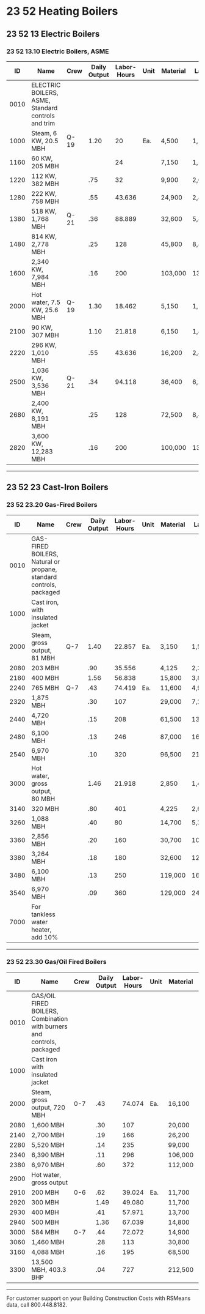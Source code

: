 # 23 52 Heating Boilers

## 23 52 13 Electric Boilers

### 23 52 13.10 Electric Boilers, ASME

| ID    | Name         | Crew | Daily Output | Labor-Hours | Unit | Material | Labor | Equipment | Total | Total Incl O&P |
|-------|--------------|------|--------------|-------------|------|----------|-------|-----------|-------|----------------|
| 0010  | ELECTRIC BOILERS, ASME, Standard controls and trim |      |              |             |      |          |       |           |       |                |
| 1000  | Steam, 6 KW, 20.5 MBH | Q-19 | 1.20 | 20 | Ea. | 4,500 | 1,275 |  | 5,775 | 6,900 |
| 1160  | 60 KW, 205 MBH |  |  | 24 |  | 7,150 | 1,550 |  | 8,700 | 10,200 |
| 1220  | 112 KW, 382 MBH |  | .75 | 32 |  | 9,900 | 2,050 |  | 11,950 | 14,000 |
| 1280  | 222 KW, 758 MBH |  | .55 | 43.636 |  | 24,900 | 2,800 |  | 27,700 | 31,600 |
| 1380  | 518 KW, 1,768 MBH | Q-21 | .36 | 88.889 |  | 32,600 | 5,850 |  | 38,450 | 44,500 |
| 1480  | 814 KW, 2,778 MBH |  | .25 | 128 |  | 45,800 | 8,425 |  | 54,225 | 63,000 |
| 1600  | 2,340 KW, 7,984 MBH |  | .16 | 200 |  | 103,000 | 13,200 |  | 116,200 | 132,500 |
| 2000  | Hot water, 7.5 KW, 25.6 MBH | Q-19 | 1.30 | 18.462 |  | 5,150 | 1,175 |  | 6,325 | 7,425 |
| 2100  | 90 KW, 307 MBH |  | 1.10 | 21.818 |  | 6,150 | 1,400 |  | 7,550 | 8,850 |
| 2220  | 296 KW, 1,010 MBH |  | .55 | 43.636 |  | 16,200 | 2,800 |  | 19,000 | 22,100 |
| 2500  | 1,036 KW, 3,536 MBH | Q-21 | .34 | 94.118 |  | 36,400 | 6,200 |  | 42,600 | 49,300 |
| 2680  | 2,400 KW, 8,191 MBH |  | .25 | 128 |  | 72,500 | 8,425 |  | 80,925 | 92,500 |
| 2820  | 3,600 KW, 12,283 MBH |  | .16 | 200 |  | 100,000 | 13,200 |  | 113,200 | 129,500 |

---

## 23 52 23 Cast-Iron Boilers

### 23 52 23.20 Gas-Fired Boilers

| ID    | Name         | Crew | Daily Output | Labor-Hours | Unit | Material | Labor | Equipment | Total | Total Incl O&P |
|-------|--------------|------|--------------|-------------|------|----------|-------|-----------|-------|----------------|
| 0010  | GAS-FIRED BOILERS, Natural or propane, standard controls, packaged |      |              |             |      |          |       |           |       |                |
| 1000  | Cast iron, with insulated jacket |  |  |  |  |  |  |  |  |  |
| 2000  | Steam, gross output, 81 MBH | Q-7 | 1.40 | 22.857 | Ea. | 3,150 | 1,525 |  | 4,675 | 5,725 |
| 2080  | 203 MBH |  | .90 | 35.556 |  | 4,125 | 2,375 |  | 6,500 | 8,100 |
| 2180  | 400 MBH |  | 1.56 | 56.838 |  | 15,800 | 3,800 |  | 9,600 | 12,100 |
| 2240  | 765 MBH | Q-7 | .43 | 74.419 | Ea. | 11,600 | 4,975 |  | 16,575 | 20,200 |
| 2320  | 1,875 MBH |  | .30 | 107 |  | 29,000 | 7,150 |  | 36,150 | 42,600 |
| 2440  | 4,720 MBH |  | .15 | 208 |  | 61,500 | 13,900 |  | 75,400 | 88,000 |
| 2480  | 6,100 MBH |  | .13 | 246 |  | 87,000 | 16,500 |  | 103,500 | 120,000 |
| 2540  | 6,970 MBH |  | .10 | 320 |  | 96,500 | 21,400 |  | 117,900 | 138,500 |
| 3000  | Hot water, gross output, 80 MBH |  | 1.46 | 21.918 |  | 2,850 | 1,475 |  | 4,325 | 5,350 |
| 3140  | 320 MBH |  | .80 | 401 |  | 4,225 | 2,675 |  | 6,900 | 8,650 |
| 3260  | 1,088 MBH |  | .40 | 80 |  | 14,700 | 5,350 |  | 20,050 | 24,100 |
| 3360  | 2,856 MBH |  | .20 | 160 |  | 30,700 | 10,700 |  | 41,400 | 49,800 |
| 3380  | 3,264 MBH |  | .18 | 180 |  | 32,600 | 12,000 |  | 44,600 | 54,000 |
| 3480  | 6,100 MBH |  | .13 | 250 |  | 119,000 | 16,700 |  | 135,700 | 156,000 |
| 3540  | 6,970 MBH |  | .09 | 360 |  | 129,000 | 24,100 |  | 153,100 | 178,000 |
| 7000  | For tankless water heater, add 10% |  |  |  |  |  |  |  |  |  |

---

### 23 52 23.30 Gas/Oil Fired Boilers

| ID    | Name         | Crew | Daily Output | Labor-Hours | Unit | Material | Labor | Equipment | Total | Total Incl O&P |
|-------|--------------|------|--------------|-------------|------|----------|-------|-----------|-------|----------------|
| 0010  | GAS/OIL FIRED BOILERS, Combination with burners and controls, packaged |      |              |             |      |          |       |           |       |                |
| 1000  | Cast iron with insulated jacket |  |  |  |  |  |  |  |  |  |
| 2000  | Steam, gross output, 720 MBH | 0-7 | .43 | 74.074 | Ea. | 16,100 | 4,950 |  | 21,050 | 25,100 |
| 2080  | 1,600 MBH |  | .30 | 107 |  | 20,000 | 7,175 |  | 27,175 | 32,700 |
| 2140  | 2,700 MBH |  | .19 | 166 |  | 26,200 | 11,100 |  | 37,300 | 45,400 |
| 2280  | 5,520 MBH |  | .14 | 235 |  | 99,000 | 15,800 |  | 114,800 | 132,000 |
| 2340  | 6,390 MBH |  | .11 | 296 |  | 106,000 | 19,800 |  | 125,800 | 146,000 |
| 2380  | 6,970 MBH |  | .60 | 372 |  | 112,000 | 24,900 |  | 136,900 | 160,500 |
| 2900  | Hot water, gross output |  |  |  |  |  |  |  |  |  |
| 2910  | 200 MBH | 0-6 | .62 | 39.024 | Ea. | 11,700 | 2,575 |  | 14,275 | 16,700 |
| 2920  | 300 MBH |  | 1.49 | 49.080 |  | 11,700 | 3,225 |  | 14,925 | 17,700 |
| 2930  | 400 MBH |  | .41 | 57.971 |  | 13,700 | 3,800 |  | 17,500 | 20,800 |
| 2940  | 500 MBH |  | 1.36 | 67.039 |  | 14,800 | 4,400 |  | 19,200 | 22,900 |
| 3000  | 584 MBH | 0-7 | .44 | 72.072 |  | 14,900 | 4,825 |  | 19,725 | 23,500 |
| 3060  | 1,460 MBH |  | .28 | 113 |  | 30,800 | 7,575 |  | 38,375 | 45,200 |
| 3160  | 4,088 MBH |  | .16 | 195 |  | 68,500 | 13,100 |  | 81,600 | 95,000 |
| 3300  | 13,500 MBH, 403.3 BHP |  | .04 | 727 |  | 212,500 | 48,700 |  | 261,200 | 306,000 |

---

For customer support on your Building Construction Costs with RSMeans data, call 800.448.8182.